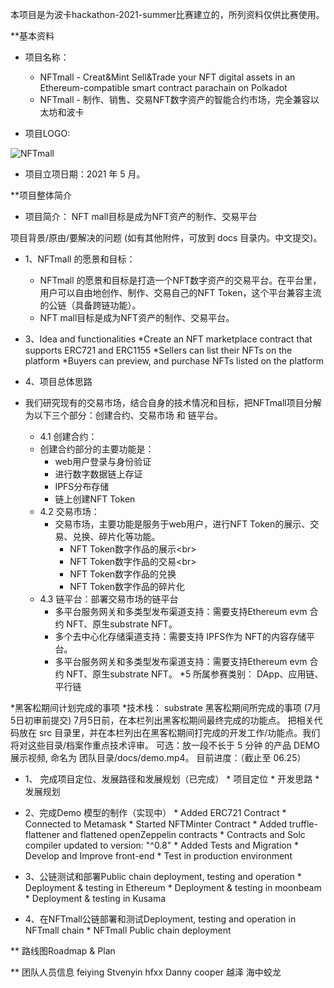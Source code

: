 本项目是为波卡hackathon-2021-summer比赛建立的，所列资料仅供比赛使用。

**基本资料

* 项目名称：
  * NFTmall - Creat&Mint Sell&Trade your NFT digital assets in an Ethereum-compatible smart contract parachain on Polkadot<br/>
  * NFTmall - 制作、销售、交易NFT数字资产的智能合约市场，完全兼容以太坊和波卡<br/>

* 项目LOGO:


![NFTmall](http://nft.ueuo.com/img/movieimg.png)


* 项目立项日期：2021 年 5 月。

**项目整体简介

* 项目简介： NFT mall目标是成为NFT资产的制作、交易平台

项目背景/原由/要解决的问题 (如有其他附件，可放到 docs 目录内。中文提交)。

* 1、NFTmall 的愿景和目标：



  * NFTmall 的愿景和目标是打造一个NFT数字资产的交易平台。在平台里，用户可以自由地创作、制作、交易自己的NFT Token，这个平台兼容主流的公链（具备跨链功能）。
  * NFT mall目标是成为NFT资产的制作、交易平台。





* 3、Idea and functionalities
  *Create an NFT marketplace contract that supports ERC721 and ERC1155
  *Sellers can list their NFTs on the platform
  *Buyers can preview, and purchase NFTs listed on the platform

* 4、项目总体思路

* 我们研究现有的交易市场，结合自身的技术情况和目标，把NFTmall项目分解为以下三个部分：创建合约、交易市场  和 链平台。
  * 4.1 创建合约：
  * 创建合约部分的主要功能是：
    * web用户登录与身份验证
    * 进行数字数据链上存证
    * IPFS分布存储
    * 链上创建NFT Token
  * 4.2 交易市场：
    * 交易市场，主要功能是服务于web用户，进行NFT Token的展示、交易、兑换、碎片化等功能。
      * NFT Token数字作品的展示\<br>
      * NFT Token数字作品的交易\<br>
      * NFT Token数字作品的兑换
      * NFT Token数字作品的碎片化
  * 4.3 链平台：部署交易市场的链平台
      * 多平台服务网关和多类型发布渠道支持：需要支持Ethereum evm 合约 NFT、原生substrate NFT。
      * 多个去中心化存储渠道支持：需要支持 IPFS作为 NFT的内容存储平台。
      * 多平台服务网关和多类型发布渠道支持：需要支持Ethereum evm 合约 NFT、原生substrate NFT。
  *5 所属参赛类别：
    DApp、应用链、平行链 
        
    
*黑客松期间计划完成的事项
*技术栈： substrate 
黑客松期间所完成的事项 (7月5日初审前提交)
7月5日前，在本栏列出黑客松期间最终完成的功能点。
把相关代码放在 src 目录里，并在本栏列出在黑客松期间打完成的开发工作/功能点。我们将对这些目录/档案作重点技术评审。
可选：放一段不长于 5 分钟 的产品 DEMO 展示视频, 命名为 团队目录/docs/demo.mp4。
目前进度：（截止至 06.25）

* 1、 完成项目定位、发展路径和发展规划（已完成）
      * 项目定位
      * 开发思路
      * 发展规划
* 2、完成Demo 模型的制作（实现中）
      * Added ERC721 Contract
      * Connected to Metamask
      * Started NFTMinter Contract
      * Added truffle-flattener and flattened openZeppelin contracts
      *  Contracts and Solc compiler updated to version: "^0.8"
      * Added Tests and Migration
      * Develop and Improve front-end
      * Test in production environment

* 3、公链测试和部署Public chain deployment, testing and operation
      * Deployment & testing in Ethereum
      *  Deployment & testing in moonbeam
      * Deployment & testing in Kusama

* 4、在NFTmall公链部署和测试Deployment, testing and operation in NFTmall chain
      * NFTmall Public chain deployment

** 路线图Roadmap & Plan

** 团队人员信息
feiying	 Stvenyin  hfxx	 Danny cooper  越泽	海中蛟龙
